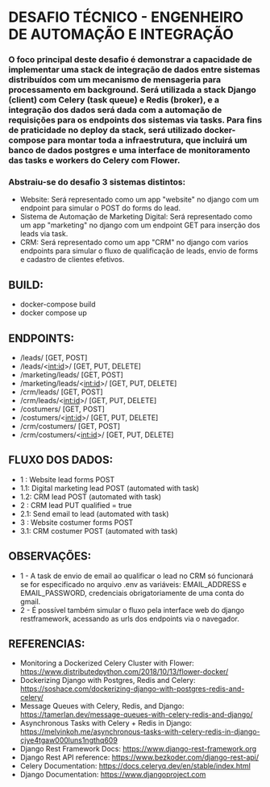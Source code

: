 # DESAFIO TÉCNICO - ENGENHEIRO DE AUTOMAÇÃO E INTEGRAÇÃO

### O foco principal deste desafio é demonstrar a capacidade de implementar uma stack de integração de dados entre sistemas distribuídos com um mecanismo de mensageria para processamento em background. Será utilizada a stack Django (client) com Celery (task queue) e Redis (broker), e a integração dos dados será dada com a automação de requisições para os endpoints dos sistemas via tasks. Para fins de praticidade no deploy da stack, será utilizado docker-compose para montar toda a infraestrutura, que incluirá um banco de dados postgres e uma interface de monitoramento das tasks e workers do Celery com Flower.

### Abstraiu-se do desafio 3 sistemas distintos:
 - Website: Será representado como um app "website" no django com um endpoint para simular o POST do forms do lead.
 - Sistema de Automação de Marketing Digital: Será representado como um app "marketing" no django com um endpoint GET para inserção dos leads via task.
 - CRM: Será representado como um app "CRM" no django com varios endpoints para simular o fluxo de qualificação de leads, envio de forms e cadastro de clientes efetivos.

## BUILD:

 - docker-compose build
 - docker compose up

## ENDPOINTS:
 - /leads/ [GET, POST]
 - /leads/<<int:id>>/ [GET, PUT, DELETE]
 - /marketing/leads/ [GET, POST]
 - /marketing/leads/<<int:id>>/ [GET, PUT, DELETE]
 - /crm/leads/ [GET, POST]
 - /crm/leads/<<int:id>>/ [GET, PUT, DELETE]
 - /costumers/ [GET, POST]
 - /costumers/<<int:id>>/ [GET, PUT, DELETE]
 - /crm/costumers/ [GET, POST]
 - /crm/costumers/<<int:id>>/ [GET, PUT, DELETE]

## FLUXO DOS DADOS:
  - 1  : Website lead forms POST
  - 1.1: Digital marketing lead POST (automated with task)
  - 1.2: CRM lead POST (automated with task)
  - 2  : CRM lead PUT qualified = true 
  - 2.1: Send email to lead (automated with task)
  - 3  : Website costumer forms POST
  - 3.1: CRM costumer POST (automated with task)

## OBSERVAÇÕES:
 * 1 - A task de envio de email ao qualificar o lead no CRM só funcionará se for especificado no arquivo .env as variáveis: EMAIL_ADDRESS e EMAIL_PASSWORD, credenciais obrigatoriamente de uma conta do gmail.
 * 2 - É possível também simular o fluxo pela interface web do django restframework, acessando as urls dos endpoints via o navegador.

## REFERENCIAS:
 - Monitoring a Dockerized Celery Cluster with Flower: https://www.distributedpython.com/2018/10/13/flower-docker/
 - Dockerizing Django with Postgres, Redis and Celery: https://soshace.com/dockerizing-django-with-postgres-redis-and-celery/
 - Message Queues with Celery, Redis, and Django: https://tamerlan.dev/message-queues-with-celery-redis-and-django/
 - Asynchronous Tasks with Celery + Redis in Django: https://melvinkoh.me/asynchronous-tasks-with-celery-redis-in-django-cjye4tgaw000luns1ngthq609
 - Django Rest Framework Docs: https://www.django-rest-framework.org
 - Django Rest API reference: https://www.bezkoder.com/django-rest-api/
 - Celery Documentation: https://docs.celeryq.dev/en/stable/index.html
 - Django Documentation: https://www.djangoproject.com